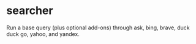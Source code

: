 # searcher

Run a base query (plus optional add-ons) through ask, bing, brave, duck duck go, yahoo, and yandex.